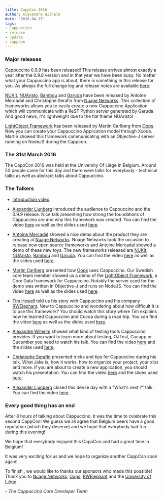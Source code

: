 ```yaml
---
title: CappCon 2016
author: Alexandre Wilhelm
date: '2016-04-17'
tags:
- Cappuccino
- release
- update
- cappcon
---
```


### Major releases

Cappuccino 0.9.9 has been released! This release arrives almost exactly a year after the 0.9.8 version and in that year we have been busy. No matter what your Cappuccino app is about, there is something in this release for you. As always the full change log and release notes are available [here](/cappuccino-release-notes.html).

[NUKit](https://github.com/nuagenetworks/nukit), [NUAristo](https://github.com/nuagenetworks/nukit-theme), [Bambou](https://github.com/nuagenetworks/objj-bambou) and [Garuda](https://github.com/nuagenetworks/garuda) have been released by Antoine Mercadal and Christophe Serafin from [Nuage Networks](http://www.nuagenetworks.net). This collection of frameworks allows you to easily create a new Cappuccino Application which will communicate with a ReST Python server generated by Garuda. And good news, it's lightweight due to the flat theme NUAristo!

[LightObject Framework](https://github.com/mrcarlberg/LightObject) has been released by Martin Carlberg from [Oops](http://www.oops.se). Now you can create your Cappuccino Application model through Xcode. Martin showed this framework communicating with an Objective-J server running on NodeJS during the Cappcon.

### The 31st March 2016

The CappCon 2016 was held at the University Of Liège in Belgium. Around 50 people came for this day and there were talks for everybody - technical talks as well as abstract talks about Cappuccino.

### The Talkers

- [Introduction video](https://youtu.be/pdUv9ewZhM4).

- [Alexander Ljunberg](https://twitter.com/slevenbits) introduced the audience to Cappuccino and the 0.9.9 release. Nice talk presenting how strong the foundations of Cappuccino are and why this framework was created. You can find the video [here](https://youtu.be/kCu2_PPn_qE) as well as the slides used [here]().

- [Antoine Mercadal](https://twitter.com/primalmotion) showed a nice demo about the product they are creating at [Nuage Networks](http://www.nuagenetworks.net). Nuage Networks took the occasion to release new open source frameworks and Antoine Mercadal showed a demo of these new toys. The new frameworks released are [NUKit](https://github.com/nuagenetworks/nukit), [NUAristo](https://github.com/nuagenetworks/nukit-theme), [Bambou](https://github.com/nuagenetworks/objj-bambou) and [Garuda](https://github.com/nuagenetworks/garuda). You can find the video [here](https://youtu.be/9hqpS_pJf3A) as well as the slides used [here](/downloads/cappCon2016/AntoineMercadal-CappCon2016.pdf).

- [Martin Carlberg](https://twitter.com/mrcarlberg) presented how [Oops](http://www.oops.se) uses Cappuccino. Our Swedish core team member showed us a demo of the [LightObject Framework](https://github.com/mrcarlberg/LightObject), a Core Data framework for Cappuccino. Notably the server used for the demo was written in Objective-J and runs on NodeJS. You can find the video [here](https://youtu.be/j_W_kLBoPIw) as well as the slides used [here](/downloads/cappCon2016/MartinCarlberg-CappCon2016.pdf).

- [Tim Howell](https://twitter.com/rwelephant) told us his story with Cappuccino and his company [RWElephant](http://www.rwelephant.com). New to Cappuccino and wondering about how difficult it is to use this framework? You should watch this story where Tim explains how he learned Cappuccino and Cocoa during a road trip. You can find the video [here](https://youtu.be/dae0-u1fBvY) as well as the slides used [here](/downloads/cappCon2016/RWElephant-CappCon2016.pdf).

- [Alexandre Wilhelm](https://twitter.com/wilhelmalex) showed what kind of testing tools Cappuccino provides. If you want to learn more about testing, OJTest, Cucapp or Cucumber you need to watch his talk. You can find the video [here](https://youtu.be/pC1FB0FURYs) and the slides used [here](/downloads/cappCon2016/AlexandreWilhelm-CappCon2016.pdf).

- [Christophe Serafin](https://twitter.com/t00f67) presented tricks and tips for Cappuccino during his talk. What Jake is, how it works, how to organize your project, your xibs and more. If you are about to create a new application, you should watch his presentation. You can find the video [here](https://youtu.be/oTOYJiKw17g) and the slides used [here](/downloads/cappCon2016/ChristopheSerafin-CappCon2016.pdf).

- [Alexander Ljunberg](https://twitter.com/slevenbits) closed this dense day with a "What's next ?" talk. You can find the video [here](https://youtu.be/e7Xx8EQy1xo).

### Every good thing has an end

After 8 hours of talking about Cappuccino, it was the time to celebrate this second CappCon! We guess we all agree that Belgium beers have a good reputation (which they deserve) and we hope that everybody had fun during this evening!

We hope that everybody enjoyed this CappCon and had a great time in Belgium!

It was very exciting for us and we hope to organize another CappCon soon again!

To finish , we would like to thanks our sponsors who made this possible! Thank you to [Nuage Networks](http://www.nuagenetworks.net), [Oops](http://www.oops.se), [RWElephant](http://www.rwelephant.com) and the [University of Liège](https://www.ulg.ac.be).

_- The Cappuccino Core Developer Team_
